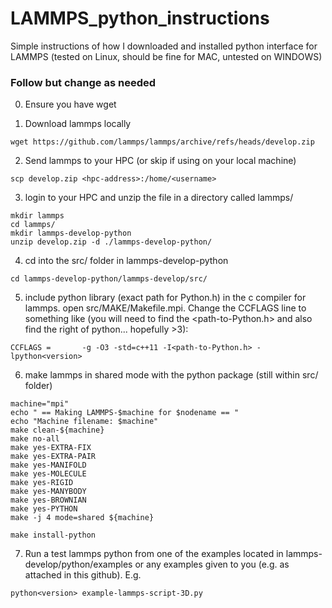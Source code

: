 # LAMMPS_python_instructions
Simple instructions of how I downloaded and installed python interface for LAMMPS (tested on Linux, should be fine for MAC, untested on WINDOWS)

### Follow but change as needed

0. Ensure you have wget

1. Download lammps locally
```
wget https://github.com/lammps/lammps/archive/refs/heads/develop.zip
```
2. Send lammps to your HPC (or skip if using on your local machine)
```
scp develop.zip <hpc-address>:/home/<username>
```
3. login to your HPC and unzip the file in a directory called lammps/
```
mkdir lammps
cd lammps/
mkdir lammps-develop-python
unzip develop.zip -d ./lammps-develop-python/
```
4. cd into the src/ folder in lammps-develop-python
```
cd lammps-develop-python/lammps-develop/src/
```
5. include python library (exact path for Python.h) in the c compiler for lammps. open src/MAKE/Makefile.mpi. Change the CCFLAGS line to something like (you will need to find the <path-to-Python.h> and also find the right <version> of python... hopefully >3): 
```
CCFLAGS =       -g -O3 -std=c++11 -I<path-to-Python.h> -lpython<version>
```
6. make lammps in shared mode with the python package (still within src/ folder)
```
machine="mpi" 
echo " == Making LAMMPS-$machine for $nodename == "                                                                                                                                                                
echo "Machine filename: $machine"                                                                                                                                                                                  
make clean-${machine} 
make no-all                                                                                                                                                                                                        
make yes-EXTRA-FIX                                                                                                                                                                                                 
make yes-EXTRA-PAIR                                                                                                                                                                                                
make yes-MANIFOLD                                                                                                                                                                                                  
make yes-MOLECULE                                                                                                                                                                                                  
make yes-RIGID                                                                                                                                                                                                     
make yes-MANYBODY                                                                                                                                                                                                  
make yes-BROWNIAN                                                                                                                                                                                                  
make yes-PYTHON
make -j 4 mode=shared ${machine}                                                   
                                                                                                                                             
make install-python
```
7. Run a test lammps python from one of the examples located in lammps-develop/python/examples or any examples given to you (e.g. as attached in this github). E.g.
```
python<version> example-lammps-script-3D.py
```
